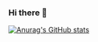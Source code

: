 ### Hi there 👋

[![Anurag's GitHub stats](https://github-readme-stats.vercel.app/api?username=ynfeng&theme=onedark)](https://github.com/anuraghazra/github-readme-stats)
